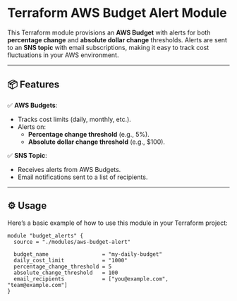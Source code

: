 # Terraform AWS Budget Alert Module

This Terraform module provisions an **AWS Budget** with alerts for both **percentage change** and **absolute dollar change** thresholds. Alerts are sent to an **SNS topic** with email subscriptions, making it easy to track cost fluctuations in your AWS environment.

---

## 📦 Features

✅ **AWS Budgets**:
- Tracks cost limits (daily, monthly, etc.).
- Alerts on:
  - **Percentage change threshold** (e.g., 5%).
  - **Absolute dollar change threshold** (e.g., $100).

✅ **SNS Topic**:
- Receives alerts from AWS Budgets.
- Email notifications sent to a list of recipients.

---

## ⚙️ Usage

Here’s a basic example of how to use this module in your Terraform project:

```hcl
module "budget_alerts" {
  source = "./modules/aws-budget-alert"

  budget_name                 = "my-daily-budget"
  daily_cost_limit            = "1000"
  percentage_change_threshold = 5
  absolute_change_threshold   = 100
  email_recipients            = ["you@example.com", "team@example.com"]
}

